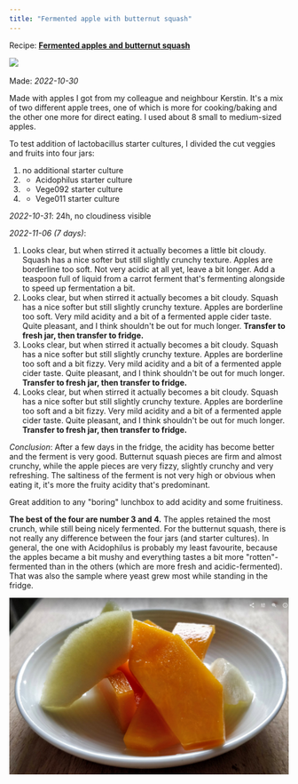 ```yaml
---
title: "Fermented apple with butternut squash"
---
```


Recipe: **[Fermented apples and butternut squash](projects/fermentation/Vegetable%20recipes.md#Fermented%20apples%20and%20butternut%20squash)**

![](projects/attachments/Squash%20and%20apple%2002.png)

Made: _2022-10-30_

Made with apples I got from my colleague and neighbour Kerstin. It's a mix of two different apple trees, one of which is more for cooking/baking and the other one more for direct eating. I used about 8 small to medium-sized apples. 


To test addition of lactobacillus starter cultures, I divided the cut veggies and fruits into four jars:
1. no additional starter culture 
2. + Acidophilus starter culture
3. + Vege092 starter culture
4. + Vege011 starter culture


_2022-10-31_: 24h, no cloudiness visible

_2022-11-06 (7 days)_: 
1. Looks clear, but when stirred it actually becomes a little bit cloudy. Squash has a nice softer but still slightly crunchy texture. Apples are borderline too soft. Not very acidic at all yet, leave a bit longer. Add a teaspoon full of liquid from a carrot ferment that's fermenting alongside to speed up fermentation a bit. 
2. Looks clear, but when stirred it actually becomes a bit cloudy. Squash has a nice softer but still slightly crunchy texture. Apples are borderline too soft. Very mild acidity and a bit of a fermented apple cider taste. Quite pleasant, and I think shouldn't be out for much longer. **Transfer to fresh jar, then transfer to fridge.**
3. Looks clear, but when stirred it actually becomes a bit cloudy. Squash has a nice softer but still slightly crunchy texture. Apples are borderline too soft and a bit fizzy. Very mild acidity and a bit of a fermented apple cider taste. Quite pleasant, and I think shouldn't be out for much longer. **Transfer to fresh jar, then transfer to fridge.**
4. Looks clear, but when stirred it actually becomes a bit cloudy. Squash has a nice softer but still slightly crunchy texture. Apples are borderline too soft and a bit fizzy. Very mild acidity and a bit of a fermented apple cider taste. Quite pleasant, and I think shouldn't be out for much longer. **Transfer to fresh jar, then transfer to fridge.**

_Conclusion_: After  a few days in the fridge, the acidity has become better and the ferment is very good. Butternut squash pieces are firm and almost crunchy, while the apple pieces are very fizzy, slightly crunchy and very refreshing. The saltiness of the ferment is not very high or obvious when eating it, it's more the fruity acidity that's predominant. 

Great addition to any "boring" lunchbox to add acidity and some fruitiness. 

**The best of the four are number 3 and 4.** The apples retained the most crunch, while still being nicely fermented. For the butternut squash, there is not really any difference between the four jars (and starter cultures). In general, the one with Acidophilus is probably my least favourite, because the apples became a bit mushy and everything tastes a bit more "rotten"-fermented than in the others (which are more fresh and acidic-fermented). That was also the sample where yeast grew most while standing in the fridge.

![](projects/attachments/Squash%20and%20apple%2001.png)

